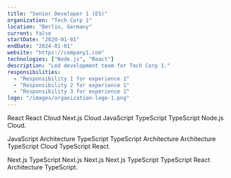 ```yaml
---
title: "Senior Developer 1 (ES)"
organization: "Tech Corp 1"
location: "Berlin, Germany"
current: false
startDate: "2020-01-01"
endDate: "2024-01-01"
website: "https://company1.com"
technologies: ["Node.js", "React"]
description: "Led development team for Tech Corp 1."
responsibilities:
  - "Responsibility 1 for experience 1"
  - "Responsibility 2 for experience 1"
  - "Responsibility 3 for experience 1"
logo: "/images/organization-logo-1.png"
---
```


React React Cloud Next.js Cloud JavaScript TypeScript TypeScript Node.js Cloud.

JavaScript Architecture TypeScript TypeScript Architecture Architecture TypeScript Cloud TypeScript React.

Next.js TypeScript Next.js Next.js Next.js TypeScript TypeScript React Architecture TypeScript.
